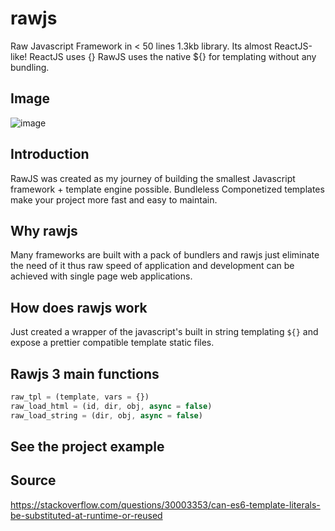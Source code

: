 # rawjs
Raw Javascript Framework in < 50 lines 1.3kb library. Its almost ReactJS-like! ReactJS uses {} RawJS uses the native ${} for templating without any bundling. 
## Image
![image](https://github.com/user-attachments/assets/4f8cf9a2-9c31-45d8-aa2e-2cecbaed2da5)

## Introduction
RawJS was created as my journey of building the smallest Javascript framework + template engine possible. Bundleless Componetized templates make your project more fast and easy to maintain.

## Why rawjs
Many frameworks are built with a pack of bundlers and rawjs just eliminate the need of it thus raw speed of application and development can be achieved with single page web applications.

## How does rawjs work
Just created a wrapper of the javascript's built in string templating `${}` and expose a prettier compatible template static files.

## Rawjs 3 main functions
```js
raw_tpl = (template, vars = {})
raw_load_html = (id, dir, obj, async = false)
raw_load_string = (dir, obj, async = false)
```

## See the project example


## Source
https://stackoverflow.com/questions/30003353/can-es6-template-literals-be-substituted-at-runtime-or-reused
